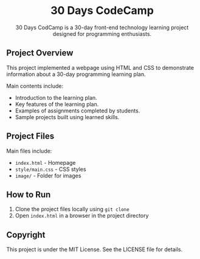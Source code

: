 <div align="center">

# 30 Days CodeCamp

30 Days CodCamp is a 30-day front-end technology learning project designed for programming enthusiasts.

</div>

## Project Overview

This project implemented a webpage using HTML and CSS to demonstrate information about a 30-day programming learning plan.

Main contents include:

- Introduction to the learning plan.
- Key features of the learning plan.
- Examples of assignments completed by students.
- Sample projects built using learned skills.

## Project Files

Main files include:

- `index.html` - Homepage
- `style/main.css` - CSS styles
- `image/` - Folder for images

## How to Run

1. Clone the project files locally using `git clone`
2. Open `index.html` in a browser in the project directory

## Copyright

This project is under the MIT License. See the LICENSE file for details.
